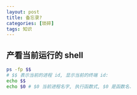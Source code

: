 ```yaml
---
layout: post
title: 备忘录?
categories: [琐碎]
tags: 知识
---
```


## 产看当前运行的 shell
```bash
ps -fp $$ 
# $$ 表示当前的进程 id, 显示当前的终端 id:
echo $$
echo $0 # $0 当前进程名字, 执行函数式, $0 是函数名.
```
